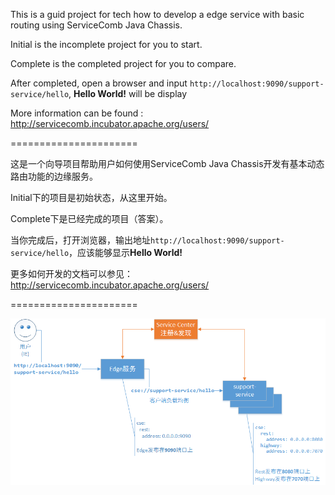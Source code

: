 This is a guid project for tech how to develop a edge service with basic routing using ServiceComb Java Chassis.

Initial is the incomplete project for you to start.

Complete is the completed project for you to compare.

After completed, open a browser and input `http://localhost:9090/support-service/hello`, **Hello World!** will be display

More information can be found : http://servicecomb.incubator.apache.org/users/

======================

这是一个向导项目帮助用户如何使用ServiceComb Java Chassis开发有基本动态路由功能的边缘服务。

Initial下的项目是初始状态，从这里开始。

Complete下是已经完成的项目（答案）。

当你完成后，打开浏览器，输出地址`http://localhost:9090/support-service/hello`，应该能够显示**Hello World!**

更多如何开发的文档可以参见：http://servicecomb.incubator.apache.org/users/

======================

![调用图](/others/arch.png)

